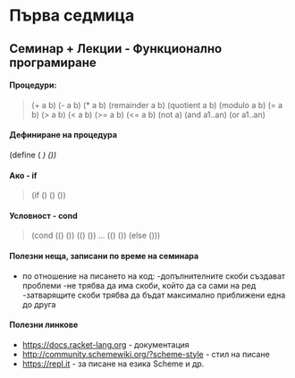 # Първа седмица 
## Семинар + Лекции - Функционално програмиране
#### Процедури:
>(+ a b) 
(- a b)
(* a b)
(remainder a b)
(quotient a b)
(modulo a b)
(= a b)
(> a b)
(< a b)
(>= a b)
(<= a b)
(not a)
(and a1..an)
(or a1..an)
#### Дефиниране на процедура
(define (<name> <var>) (<body>))
#### Ако - if
>(if (<condition>)
    (<if-true>)
    (<if-false>))
#### Условност - cond
>(cond ((<condition-1>) (<condition-1-body>))
      ((<condition-2>) (<condition-2-body>))
      ...
      ((<condition-n>) (<condition-n-body>))
      (else (<default-body>)))
#### Полезни неща, записани по време на семинара
* по отношение на писането на код:
-допълнителните скоби създават проблеми
-не трябва да има скоби, който да са сами на ред
-затварящите скоби трябва да бъдат максимално приближени една до друга
#### Полезни линкове
* https://docs.racket-lang.org - документация
* http://community.schemewiki.org/?scheme-style - стил на писане
* https://repl.it - за писане на езика Scheme и др.

